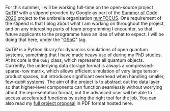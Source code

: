 For this summer, I will be working full-time on the open-source project
[QuTiP][qutip] with a stipend provided by Google as part of the [Summer of Code
2020][gsoc] project to the umbrella organisation [numFOCUS][numfocus].  One
requirement of the stipend is that I blog about what I am working on throughout
the project, and on any interesting parts of team programming I encounter, so
that future applicants to the programme have an idea of what to expect.  I will
be doing that here, under the "[GSoC](/tags/gsoc/)" tag.

QuTiP is a Python library for dynamics simulations of open quantum systems,
something that I have made heavy use of during my PhD studies.  At its core is
the `Qobj` class, which represents all quantum objects.  Currently, the
underlying data storage format is always a compressed-sparse-row matrix,
which allows efficient simulation of very large tensor-product spaces, but
introduces significant overhead when handling smaller, few-qubit systems.  The
aim of the project is to abstract out the data layer so that higher-level
components can function seamlessly without worrying about the representation
format, but the advanced user will be able to access accelerated functions by
using the right tool for the job.  You can also read my [full project
proposal][proposal] in PDF format hosted here.

[qutip]: http://www.qutip.org
[gsoc]: https://summerofcode.withgoogle.com
[numfocus]: https://numfocus.org
[proposal]: ${article_root}/proposal.pdf
